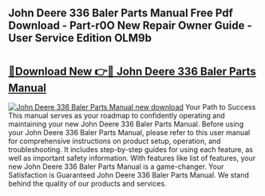 ## John Deere 336 Baler Parts Manual Free Pdf Download - Part-r0O New Repair Owner Guide - User Service Edition OLM9b

# <h2><a href="http://bc92292.oget.top/?id=John+Deere+336+Baler+Parts+Manual">🔗Download New 👉🔴 John Deere 336 Baler Parts Manual</a></h2>

[![John Deere 336 Baler Parts Manual new download](https://i.imgur.com/5g1atiW.png)](http://bc92292.oget.top/?id=John+Deere+336+Baler+Parts+Manual)
Your Path to Success This manual serves as your roadmap to confidently operating and maintaining your new John Deere 336 Baler Parts Manual. Before using your John Deere 336 Baler Parts Manual, please refer to this user manual for comprehensive instructions on product setup, operation, and troubleshooting. It includes step-by-step guides for using each feature, as well as important safety information. With features like list of features, your new John Deere 336 Baler Parts Manual is a game-changer. Your Satisfaction is Guaranteed John Deere 336 Baler Parts Manual. We stand behind the quality of our products and services.
